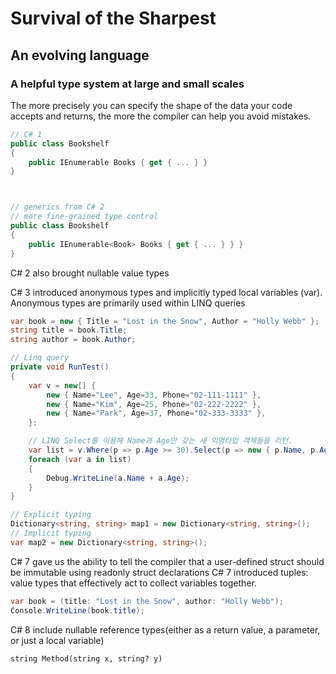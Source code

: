 # Survival of the Sharpest

## An evolving language

### A helpful type system at large and small scales

The more precisely you can specify the shape of the data your code accepts and returns, the more the compiler can help you avoid mistakes.

```csharp
// C# 1 
public class Bookshelf
{
    public IEnumerable Books { get { ... } }
}



// generics from C# 2
// more fine-grained type control
public class Bookshelf
{
    public IEnumerable<Book> Books { get { ... } } }
}
```

C# 2 also brought nullable value types


C# 3 introduced anonymous types and implicitly typed local variables (var).
Anonymous types are primarily used within LINQ queries

```csharp
var book = new { Title = "Lost in the Snow", Author = "Holly Webb" };
string title = book.Title;
string author = book.Author;
```

```csharp
// Linq query
private void RunTest()
{
    var v = new[] {
        new { Name="Lee", Age=33, Phone="02-111-1111" },
        new { Name="Kim", Age=25, Phone="02-222-2222" },
        new { Name="Park", Age=37, Phone="02-333-3333" },
    };

    // LINQ Select를 이용해 Name과 Age만 갖는 새 익명타입 객체들을 리턴.
    var list = v.Where(p => p.Age >= 30).Select(p => new { p.Name, p.Age });
    foreach (var a in list)
    {
        Debug.WriteLine(a.Name + a.Age);
    }
}
```

```csharp
// Explicit typing
Dictionary<string, string> map1 = new Dictionary<string, string>();
// Implicit typing
var map2 = new Dictionary<string, string>();
```

C# 7 gave us the ability to tell the compiler that a user-defined struct should be immutable using readonly struct declarations
C# 7 introduced tuples: value types that effectively act to collect variables together.

```csharp
var book = (title: "Lost in the Snow", author: "Holly Webb");
Console.WriteLine(book.title);
```

 C# 8 include nullable reference types(either as a return value, a parameter, or just a local variable)
 
 ```charp
string Method(string x, string? y)
```
